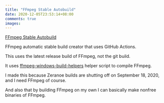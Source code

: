 ```yaml
---
title: "FFmpeg Stable Autobuild"
date: 2020-12-05T23:53:14+08:00
comments: true
images:
---
```

[FFmpeg Stable Autobuild](https://github.com/AnimMouse/ffmpeg-stable-autobuild)

FFmpeg automatic stable build creator that uses GitHub Actions.

This uses the latest release build of FFmpeg, not the git build.

It uses [ffmpeg-windows-build-helpers](https://github.com/rdp/ffmpeg-windows-build-helpers) helper script to compile FFmpeg.

I made this because Zeranoe builds are shutting off on September 18, 2020, and I need FFmpeg of course.

And also that by building FFmpeg on my own I can basically make nonfree binaries of FFmpeg.